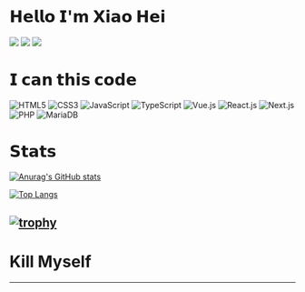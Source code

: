 # 𝗛𝗲𝗹𝗹𝗼 𝗜'𝗺 𝗫𝗶𝗮𝗼 𝗛𝗲𝗶
[![](https://img.shields.io/badge/-@XiaoHei14-%231DA1F2?style=flat-square&logo=twitter&logoColor=ffffff)](https://twitter.com/wngynho2)
[![](https://img.shields.io/badge/-@XiaoHei14-%23181717?style=flat-square&logo=github)](https://github.com/XiaoHei14)
[![](https://img.shields.io/website?color=0ab9e6&style=flat-square&up_message=xiaoheiweb.moe&url=https%3A%2F%2Fxlbd.me)](https://xiaoheiweb.moe)

# 𝗜 𝗰𝗮𝗻 𝘁𝗵𝗶𝘀 𝗰𝗼𝗱𝗲
![HTML5](https://img.shields.io/badge/HTML5-E44D27?style=for-the-badge&logo=html5&logoColor=white)
![CSS3](https://img.shields.io/badge/CSS3-1572B6?style=for-the-badge&logo=css3&logoColor=white)
![JavaScript](https://img.shields.io/badge/JavaScript-F7DF1C?style=for-the-badge&logo=javascript&logoColor=black)
![TypeScript](https://img.shields.io/badge/TypeScript-007ACC?style=for-the-badge&logo=typescript&logoColor=white)
![Vue.js](https://img.shields.io/badge/Vue.js-35495E?style=for-the-badge&logo=vuedotjs&logoColor=4FC08D)
![React.js](https://img.shields.io/badge/React.js-20232A?style=for-the-badge&logo=react&logoColor=61DAFB)
![Next.js](https://img.shields.io/badge/Next.js-000000?style=for-the-badge&logo=nextdotjs&logoColor=white)
![PHP](https://img.shields.io/badge/PHP-777BB4?style=for-the-badge&logo=php&logoColor=white)
![MariaDB](https://img.shields.io/badge/MariaDB-003545?style=for-the-badge&logo=mariadb&logoColor=white)

# 𝗦𝘁𝗮𝘁𝘀
[![Anurag's GitHub stats](https://github-readme-stats.vercel.app/api?username=XiaoHei14)](https://github.com/anuraghazra/github-readme-stats)

[![Top Langs](https://github-readme-stats.vercel.app/api/top-langs/?username=XiaoHei14&layout=compact&exclude_repo=doubi,typecho-theme-handsome-docs,GoogleTranslate,typecho-theme-handsome-opensource,luci-app-aliddns)](https://github.com/anuraghazra/github-readme-stats)

[![trophy](https://github-profile-trophy.vercel.app/?username=XiaoHei14)](https://github.com/ryo-ma/github-profile-trophy)
-----------

# Kill Myself

-----------
